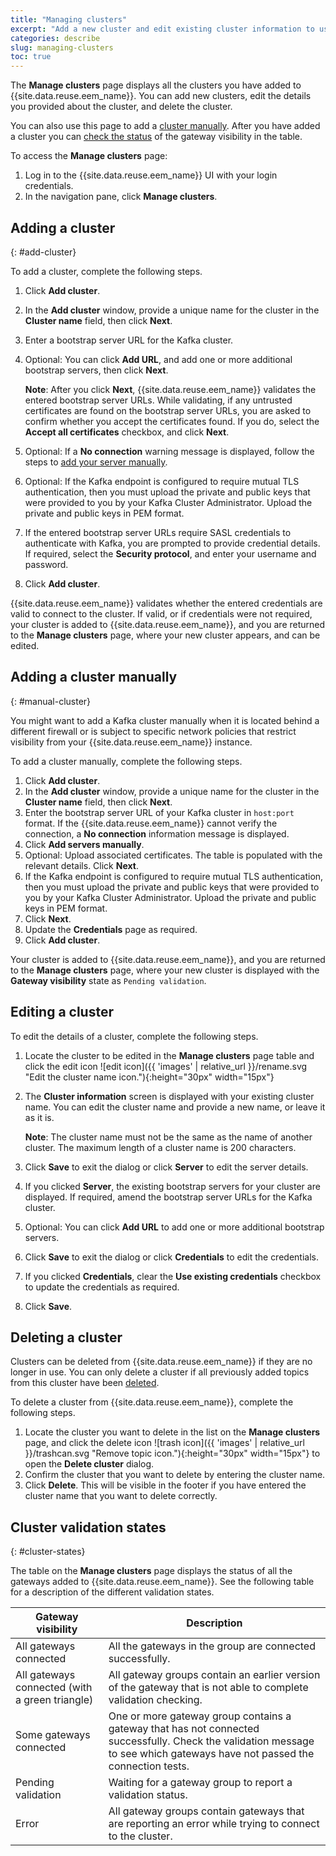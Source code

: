 ```yaml
---
title: "Managing clusters"
excerpt: "Add a new cluster and edit existing cluster information to use for retrieving topic details."
categories: describe
slug: managing-clusters
toc: true
---
```


The **Manage clusters** page displays all the clusters you have added to {{site.data.reuse.eem_name}}. You can add new clusters, edit the details you provided about the cluster, and delete the cluster.

You can also use this page to add a [cluster manually](#manual-cluster). After you have added a cluster you can [check the status](#cluster-states) of the gateway visibility in the table.

To access the **Manage clusters** page:

1. Log in to the {{site.data.reuse.eem_name}} UI with your login credentials.
2. In the navigation pane, click **Manage clusters**.


## Adding a cluster
{: #add-cluster}

To add a cluster, complete the following steps.

1. Click **Add cluster**.
1. In the **Add cluster** window, provide a unique name for the cluster in the **Cluster name** field, then click **Next**. 
1. Enter a bootstrap server URL for the Kafka cluster. 
1. Optional: You can click **Add URL**, and add one or more additional bootstrap servers, then click **Next**.

    **Note**: After you click **Next**, {{site.data.reuse.eem_name}} validates the entered bootstrap server URLs. While validating, if any untrusted certificates are found on the bootstrap server URLs, you are asked to confirm whether you accept the certificates found. If you do, select the **Accept all certificates** checkbox, and click **Next**.

1. Optional: If a **No connection** warning message is displayed, follow the steps to [add your server manually](#manual-cluster).
1. Optional: If the Kafka endpoint is configured to require mutual TLS authentication, then you must upload the private and public keys that were provided to you by your Kafka Cluster Administrator. Upload the private and public keys in PEM format.  
1. If the entered bootstrap server URLs require SASL credentials to authenticate with Kafka, you are prompted to provide credential details. If required, select the **Security protocol**, and enter your username and password.
1. Click **Add cluster**. 

{{site.data.reuse.eem_name}} validates whether the entered credentials are valid to connect to the cluster. If valid, or if credentials were not required, your cluster is added to {{site.data.reuse.eem_name}}, and you are returned to the **Manage clusters** page, where your new cluster appears, and can be edited.

## Adding a cluster manually
{: #manual-cluster}

You might want to add a Kafka cluster manually when it is located behind a different firewall or is subject to specific network policies that restrict visibility from your {{site.data.reuse.eem_name}} instance.

To add a cluster manually, complete the following steps.

1. Click **Add cluster**.
1. In the **Add cluster** window, provide a unique name for the cluster in the **Cluster name** field, then click **Next**.
1. Enter the bootstrap server URL of your Kafka cluster in `host:port` format. If the {{site.data.reuse.eem_name}} cannot verify the connection, a **No connection** information message is displayed.
1. Click **Add servers manually**.
1. Optional: Upload associated certificates. The table is populated with the relevant details. Click **Next**.
1. If the Kafka endpoint is configured to require mutual TLS authentication, then you must upload the private and public keys that were provided to you by your Kafka Cluster Administrator. Upload the private and public keys in PEM format.
1. Click **Next**.
1. Update the **Credentials** page as required. 
1. Click **Add cluster**. 

Your cluster is added to {{site.data.reuse.eem_name}}, and you are returned to the **Manage clusters** page, where your new cluster is displayed with the **Gateway visibility** state as `Pending validation`.


## Editing a cluster

To edit the details of a cluster, complete the following steps.

1. Locate the cluster to be edited in the **Manage clusters** page table and click the edit icon ![edit icon]({{ 'images' | relative_url }}/rename.svg "Edit the cluster name icon."){:height="30px" width="15px"}
1. The **Cluster information** screen is displayed with your existing cluster name. You can edit the cluster name and provide a new name, or leave it as it is.

   **Note**: The cluster name must not be the same as the name of another cluster. The maximum length of a cluster name is 200 characters.

1. Click **Save** to exit the dialog or click **Server** to edit the server details. 
1. If you clicked **Server**, the existing bootstrap servers for your cluster are displayed. If required, amend the bootstrap server URLs for the Kafka cluster. 
1. Optional: You can click **Add URL** to add one or more additional bootstrap servers.  
1. Click **Save** to exit the dialog or click **Credentials** to edit the credentials.
1. If you clicked **Credentials**, clear the **Use existing credentials** checkbox to update the credentials as required.  
1. Click **Save**.

## Deleting a cluster

Clusters can be deleted from {{site.data.reuse.eem_name}} if they are no longer in use. You can only delete a cluster if all previously added topics from this cluster have been [deleted](../managing-event-sources/#deleting-an-event-source).

To delete a cluster from {{site.data.reuse.eem_name}}, complete the following steps. 


1. Locate the cluster you want to delete in the list on the **Manage clusters** page, and click the delete icon ![trash icon]({{ 'images' | relative_url }}/trashcan.svg "Remove topic icon."){:height="30px" width="15px"} to open the **Delete cluster** dialog. 
2. Confirm the cluster that you want to delete by entering the cluster name.
3. Click **Delete**. This will be visible in the footer if you have entered the cluster name that you want to delete correctly.

## Cluster validation states
{: #cluster-states}

The table on the **Manage clusters** page displays the status of all the gateways added to {{site.data.reuse.eem_name}}. See the following table for a description of the different validation states.


| Gateway visibility | Description |
| -----------------  | ----------- |
| All gateways connected | All the gateways in the group are connected successfully. |
| All gateways connected (with a green triangle) |  All gateway groups contain an earlier version of the gateway that is not able to complete validation checking. |
| Some gateways connected | One or more gateway group contains a gateway that has not connected successfully. Check the validation message to see which gateways have not passed the connection tests.       |
| Pending validation | Waiting for a gateway group to report a validation status. |
| Error  | All gateway groups contain gateways that are reporting an error while trying to connect to the cluster. |   





